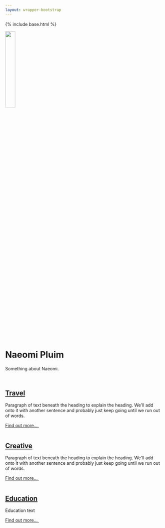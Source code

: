 ```yaml
---
layout: wrapper-bootstrap
---
```

{% include base.html %}

<div class="row">
<div class="container">

  <div class="px-4 py-0 my-0 text-center">
    <img class="d-block mx-auto mb-4" src="http://2.bp.blogspot.com/-HuclQxIy_ZM/UXwdAlYhr6I/AAAAAAAAAEU/SFLlZW17FiM/s1600/427783_10151858661594167_496168328_n.jpg" alt="" style="width:25%; height:25%;">
    <h1 class="display-5 fw-bold">Naeomi Pluim</h1>
    <div class="col-lg-6 mx-auto">
      <p class="lead mb-4">Something about Naeomi.</p>
    </div>
  </div>

  <div class="container px-4 py-o" id="featured-3">
    <div class="row g-4 py-2 row-cols-1 row-cols-lg-3">
      <div class="feature col">
        <div class="feature-icon bg-primary bg-gradient">
          <svg class="bi" width="1em" height="1em"><use xlink:href="#people-circle"/></svg>
        </div>
        <a href="{{base}}/travel">
        <h2>Travel</h2>
        </a>
        <p>Paragraph of text beneath the heading to explain the heading. We'll add onto it with another sentence and probably just keep going until we run out of words.</p>
        <a href="{{base}}/travel" class="icon-link">
          Find out more...
          <svg class="bi" width="1em" height="1em"><use xlink:href="#chevron-right"/></svg>
        </a>
      </div>
      <div class="feature col">
        <div class="feature-icon bg-primary bg-gradient">
          <svg class="bi" width="1em" height="1em"><use xlink:href="#toggles2"/></svg>
        </div>
        <a href="{{base}}/creative" class="icon-link">
        <h2>Creative</h2>
        </a>
        <p>Paragraph of text beneath the heading to explain the heading. We'll add onto it with another sentence and probably just keep going until we run out of words.</p>
        <a href="{{base}}/creative" class="icon-link">
          Find out more...
          <svg class="bi" width="1em" height="1em"><use xlink:href="#chevron-right"/></svg>
        </a>
      </div>
      <div class="feature col">
        <div class="feature-icon bg-primary bg-gradient">
          <svg class="bi" width="1em" height="1em"><use xlink:href="#collection"/></svg>
        </div>
        <a href="{{base}}/education" class="icon-link">
        <h2>Education</h2>
        </a>
        <p>Education text</p>
        <a href="{{base}}/education" class="icon-link">
          Find out more...
          <svg class="bi" width="1em" height="1em"><use xlink:href="#chevron-right"/></svg>
        </a>
      </div>
    </div>
  </div>

</div>
</div>
